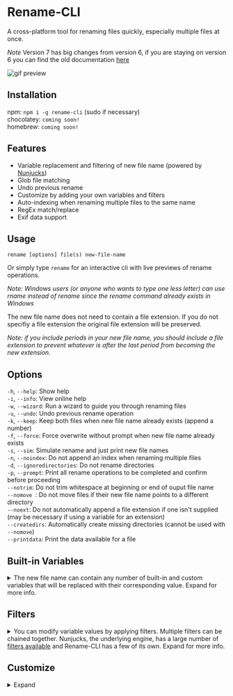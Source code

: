 <!--TODO document this https://apple.stackexchange.com/questions/40734/why-is-my-host-name-wrong-at-the-terminal-prompt-when-connected-to-a-public-wifi-->
# Rename-CLI
A cross-platform tool for renaming files quickly, especially multiple files at once.

*Note* Version 7 has big changes from version 6, if you are staying on version 6 you can find the old documentation [here](docs/README6.md)

![gif preview](images/rename.gif)

## Installation

npm: `npm i -g rename-cli` (sudo if necessary)  
chocolatey: `coming soon!`  
homebrew: `coming soon!`

## Features
- Variable replacement and filtering of new file name (powered by [Nunjucks](https://mozilla.github.io/nunjucks/templating.html))
- Glob file matching
- Undo previous rename
- Customize by adding your own variables and filters
- Auto-indexing when renaming multiple files to the same name
- RegEx match/replace
- Exif data support

## Usage
```rename [options] file(s) new-file-name```

Or simply type `rename` for an interactive cli with live previews of rename operations.

*Note: Windows users (or anyone who wants to type one less letter) can use rname instead of rename since the rename command already exists in Windows*

The new file name does not need to contain a file extension. If you do not specifiy a file extension the original file extension will be preserved.

*Note: if you include periods in your new file name, you should include a file extension to prevent whatever is after the last period from becoming the new extension.*

## Options
 ```-h```, ```--help```: Show help    
 ```-i```, ```--info```: View online help    
 ```-w```, ```--wizard```: Run a wizard to guide you through renaming files    
 ```-u```, ```--undo```: Undo previous rename operation        
 ```-k```, ```--keep```: Keep both files when new file name already exists (append a number)    
 ```-f```, ```--force```: Force overwrite without prompt when new file name already exists    
 ```-s```, ```--sim```: Simulate rename and just print new file names    
 ```-n```, ```--noindex```: Do not append an index when renaming multiple files    
 ```-d```, ```--ignoredirectories```: Do not rename directories    
 ```-p```, ```--prompt```: Print all rename operations to be completed and confirm before proceeding    
 ```--notrim```: Do not trim whitespace at beginning or end of ouput file name    
 ```--nomove ```: Do not move files if their new file name points to a different directory  
 `--noext`: Do not automatically append a file extension if one isn't supplied (may be necessary if using a variable for an extension)  
 ```--createdirs```: Automatically create missing directories (cannot be used with `--nomove`)    
 ```--printdata```: Print the data available for a file

## Built-in Variables
<details><summary>The new file name can contain any number of built-in and custom variables that will be replaced with their corresponding value. Expand for more info.</summary>
<p>

 `{{i}}` Index: The index of the file when renaming multiple files to the same name. If you do no include `{{i}}` in your new file name, the index will be appended to the end. Use the `--noindex` option to prevent auto-indexing.

 `{{f}}` File name: The original name of the file.

 `{{p}}` Parent directory: The name of the parent directory.

 `{{os.x}}` Operating System: Information about the OS/user. Replace `x` with `homedir`, `hostname`, `platform`, or `user`

 `{{date.x}}` Dates: Insert a date. Replace `x` with `current` (the current date/time), `create` (the file's created date/time), `access` (the file's last accessed date/time) or `modify` (the file's last modified date/time)

 `{{g}}` GUID: A pseudo-random globally unique identifier.

 `{{exif.x}}` Exif: Photo Exif Information. Replace `x` with `iso`, `fnum`, `exposure`, `date`, `width`, or `height`

You can also add your own variables. See the [Customize](#customize) section for more info.

</p>
</details>

## Filters
<details><summary>You can modify variable values by applying filters. Multiple filters can be chained together. Nunjucks, the underlying engine, has a large number of <a href="https://mozilla.github.io/nunjucks/templating.html#builtin-filters">filters available</a> and Rename-CLI has a few of its own. Expand for more info.</summary>
<p>

String case manipulation
  - `lower` - all lowercase
  - `upper` - ALL UPPERCASE
  - `camel` - `something like-this → somethingLikeThis`
  - `pascal` - `something like-this → SomethingLikeThis`

-----

`replace` - replace a character or string with something else.

```sh
rename "bills file.pdf" "{{ f | replace('bill', 'mary') | pascal }}"

bills file.pdf → MarysFile.pdf
```

-----

`date` - format a date to a specific format, the default is `YYYYMMDD` if no parameter is passed. To use your own format, simply pass the format as a string parameter to the date filter. Formatting options can be found [here](https://momentjs.com/docs/#/displaying/format/).

  ```sh
  rename *.txt "{{ d.now | date('MM-DD-YYYY') }}-{{f}}"

  a.txt → 05-02-2020-a.txt
  b.txt → 05-02-2020-b.txt
  c.txt → 05-02-2020-c.txt
  ```

  -----

`match(RegExp[, flags, group num/name])` - match substring(s) using a regular expression. The only required parameter is the regular expression (as a string), it also allows for an optional parameter flags (a string containing any or all of the flags: gimsuy, more info [here](https://developer.mozilla.org/en-US/docs/Web/JavaScript/Reference/Global_Objects/RegExp/RegExp#Parameters)), and an option parameter of the group number or name. *Named groups cannot be used with the global flag.*

```sh
rename *ExpenseReport* "archive/{{ f | match('^.+(?=Expense)') }}/ExpenseReport.docx" --createdirs

JanuaryExpenseReport.docx → archive/January/ExpenseReport.docx
MarchExpenseReport.docx → archive/March/ExpenseReport.docx
```

</p>
</details>

## Customize
<details><summary>Expand</summary>
<p>

You can expand and overwrite much of the default functionality by creating your own variables and filters.

### Variables

### Filters

</p>
</details>